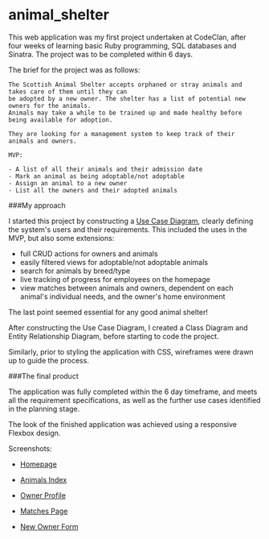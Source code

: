 # animal_shelter

This web application was my first project undertaken at CodeClan, after four weeks of learning basic Ruby programming, SQL databases and Sinatra. The project was to be completed within 6 days.

The brief for the project was as follows:
```
The Scottish Animal Shelter accepts orphaned or stray animals and takes care of them until they can 
be adopted by a new owner. The shelter has a list of potential new owners for the animals. 
Animals may take a while to be trained up and made healthy before being available for adoption.

They are looking for a management system to keep track of their animals and owners.

MVP:

- A list of all their animals and their admission date
- Mark an animal as being adoptable/not adoptable
- Assign an animal to a new owner
- List all the owners and their adopted animals
```

###My approach

I started this project by constructing a [Use Case Diagram](documentation/animal_shelter_use_case.jpg), clearly defining the system's users and their requirements. This included the uses in the MVP, but also some extensions:
- full CRUD actions for owners and animals
- easily filtered views for adoptable/not adoptable animals
- search for animals by breed/type
- live tracking of progress for employees on the homepage
- view matches between animals and owners, dependent on each animal's individual needs, and the owner's home environment



The last point seemed essential for any good animal shelter!

After constructing the Use Case Diagram, I created a Class Diagram and Entity Relationship Diagram, before starting to code the project.

Similarly, prior to styling the application with CSS, wireframes were drawn up to guide the process.

###The final product

The application was fully completed within the 6 day timeframe, and meets all the requirement specifications, as well as the further use cases identified in the planning stage.

The look of the finished application was achieved using a responsive Flexbox design.

Screenshots:

- [Homepage](documentation/home_page.png)

- [Animals Index](documentation/animals_index.png)

- [Owner Profile](documentation/owner_profile.png)

- [Matches Page](documentation/matches_page.png)

- [New Owner Form](documentation/add_new_owner_form.png)


